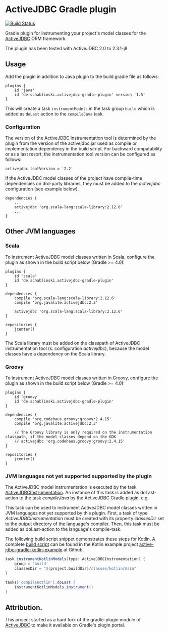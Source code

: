 # ActiveJDBC Gradle plugin

<div align="left">

[![Build Status](https://travis-ci.com/cschabl/activejdbc-gradle-plugin.svg?branch=master)](https://travis-ci.com/cschabl/activejdbc-gradle-plugin)

</div>

Gradle plugin for instrumenting your project's model classes for the [ActiveJDBC](http://javalite.io/activejdbc) ORM framework.

The plugin has been tested with ActiveJDBC 2.0 to 2.3.1-j8.

## Usage

Add the plugin in addition to Java plugin to the build.gradle file as follows:

```
plugins {
    id 'java'
    id 'de.schablinski.activejdbc-gradle-plugin' version '1.5'
}
```

This will create a task `instrumentModels` in the task group `build` which is added as `doLast` action to the `compileJava` task.

### Configuration

The version of the ActiveJDBC instrumentation tool is determined by the plugin from the version of the activejdbc.jar used as compile or implementation dependency in the build script.
For backward compatability or as a last resort, the instrumentation tool version can be configured as follows:

```
activejdbc.toolVersion = '2.2'
```

If the ActiveJDBC model classes of the project have compile-time dependencies on 3rd-party libraries, they must be added to the _activejdbc_ configuration (see example below).

```
dependencies {
    ...
    activejdbc 'org.scala-lang:scala-library:2.12.6'
    ...
}
```

## Other JVM languages

### Scala

To instrument ActiveJDBC model classes written in Scala, configure the plugin as shown in the build script below (Gradle >= 4.0):

```
plugins {
    id 'scala'
    id 'de.schablinski.activejdbc-gradle-plugin'
}   

dependencies {
    compile 'org.scala-lang:scala-library:2.12.6'
    compile 'org.javalite:activejdbc:2.3'
    
    activejdbc 'org.scala-lang:scala-library:2.12.6'
}

repositories {
    jcenter()
}
```

The Scala library must be added on the classpath of ActiveJDBC instrumentation tool (s. configuration _activejdbc_), because the model classes have a dependency on the Scala library.

### Groovy

To instrument ActiveJDBC model classes written in Groovy, configure the plugin as shown in the build script below (Gradle >= 4.0):

```
plugins {
    id 'groovy'
    id 'de.schablinski.activejdbc-gradle-plugin'
}   

dependencies {
    compile 'org.codehaus.groovy:groovy:2.4.15'
    compile 'org.javalite:activejdbc:2.3'
    
    // The Groovy library is only required on the instrumentation classpath, if the model classes depend on the GDK
    // activejdbc 'org.codehaus.groovy:groovy:2.4.15'
}

repositories {
    jcenter()
}
```

### JVM languages not yet supported supported by the plugin

The ActiveJDBC model instrumentation is executed by the task [ActiveJDBCInstrumentation](./src/main/groovy/de/schablinski/gradle/activejdbc/ActiveJDBCInstrumentation.groovy).
An instance of this task is added as doLast-action to the task _compileJava_ by the ActiveJDBC Gradle plugin, e.g.

This task can be used to instrument ActiveJDBC model classes written in JVM languages not yet supported by this plugin.
First, a task of type _ActiveJDBCInstrumentation_ must be created with its property _classesDir_ set to the output directory of the language's compiler.
Then, this task must be added as doLast-action to the language's compile-task. 

The following build script snippet demonstrates these steps for Kotlin. 
A complete [build script](https://github.com/cschabl/active-jdbc-gradle-kotlin-example/blob/master/build.gradle) can be found in the Kotlin example project [active-jdbc-gradle-kotlin-example](https://github.com/cschabl/active-jdbc-gradle-kotlin-example) at Github.

```groovy
task instrumentKotlinModels(type: ActiveJDBCInstrumentation) {
    group = 'build'
    classesDir = "${project.buildDir}/classes/kotlin/main"
}

tasks['compileKotlin'].doLast {
    instrumentKotlinModels.instrument()
}
```

## Attribution.

This project started as a hard fork of the gradle-plugin module of [ActiveJDBC](http://javalite.io/activejdbc) to make it available on Gradle's plugin portal.
